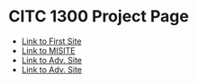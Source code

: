 # CITC 1300 Project Page

<ul>
 <li><a href="htmlintro/firstsite.html">Link to First Site</a></li>
 <li><a href="actualHTML/MISITE.html">Link to MISITE</a></li>
 <li><a href="adv_css_copy/MISITE.html">Link to Adv. Site</a></li>
 <li><a href="adv_css/MISITE.html">Link to Adv. Site</a></li>
</ul>
